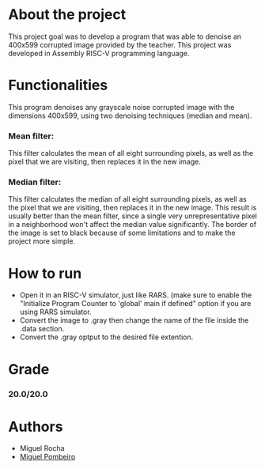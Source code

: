 # About the project
This project goal was to develop a program that was able to denoise an 400x599 corrupted image provided by the teacher.
This project was developed in Assembly RISC-V programming language.

# Functionalities
This program denoises any grayscale noise corrupted image with the dimensions 400x599, using two denoising techniques (median and mean).
### Mean filter:
This filter calculates the mean of all eight surrounding pixels, as well as the pixel that we are visiting, then replaces it in the new image.
### Median filter:
This filter calculates the median of all eight surrounding pixels, as well as the pixel that we are visiting, then replaces it in the new image.
This result is usually better than the mean filter, since a single very unrepresentative pixel in a neighborhood won't affect the median value significantly.
The border of the image is set to black because of some limitations and to make the project more simple.
# How to run 
- Open it in an RISC-V simulator, just like RARS. (make sure to enable the "Initialize Program Counter to 'global' main if defined" option if you are using RARS simulator.
- Convert the image to .gray then change the name of the file inside the .data section.
- Convert the .gray optput to the desired file extention.
# Grade
### 20.0/20.0
# Authors
- Miguel Rocha
- [Miguel Pombeiro](https://github.com/MiguelPombeiro)
